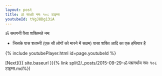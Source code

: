 ```yaml
---
layout: post
title: ॐ साधवे नमः १०८ टाइम्स
youtubeId: tVgJ8Dg13iA
---
```

 
 
 ॐ सथगनी पैसा शक्तिमते नमः  
 
 -  जिसके पास शतघ्नी (एक सौ लोगों को मारने में सक्षम) पासा शक्ति आदि का एक हथियार है 
 
  
 
  
 
 
 
 
 
 


{% include youtubePlayer.html id=page.youtubeId %}
 
[Next]({{ site.baseurl }}{% link  split2/_posts/2015-09-29-ॐ पद्मगर्भाय नमः १०८ टाइम्स.md%})
 
